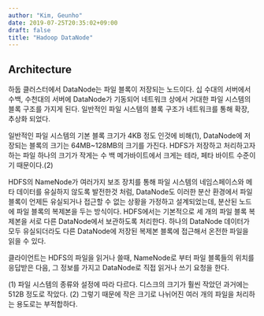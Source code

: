 ```yaml
---
author: "Kim, Geunho"
date: 2019-07-25T20:35:02+09:00
draft: false
title: "Hadoop DataNode"
---
```



## Architecture 
하둡 클러스터에서 DataNode는 파일 블록이 저장되는 노드이다. 십 수대의 서버에서 수백, 수천대의 서버에 DataNode가 기동되어 네트워크 상에서 거대한 파일 시스템의 블록 구조를 가지게 된다. 일반적인 파일 시스템의 블록 구조가 네트워크를 통해 확장, 추상화 되었다. 

일반적인 파일 시스템의 기본 블록 크기가 4KB 정도 인것에 비해(1), DataNode에 저장되는 블록의 크기는 64MB~128MB의 크기를 가진다. HDFS가 저장하고 처리하고자 하는 파일 하나의 크기가 작게는 수 백 메가바이트에서 크게는 테라, 페타 바이트 수준이기 때문이다.(2) 

HDFS의 NameNode가 여러가지 보조 장치를 통해 파일 시스템의 네임스페이스와 메타 데이터를 유실하지 않도록 발전한것 처럼, DataNode도 이러한 분산 환경에서 파일 블록이 언제든 유실되거나 접근할 수 없는 상황을 가정하고 설계되었는데, 분산된 노드에 파일 블록의 복제본을 두는 방식이다. HDFS에서는 기본적으로 세 개의 파일 블록 복제본을 서로 다른 DataNode에서 보관하도록 처리한다. 하나의 DataNode 데이터가 모두 유실되더라도 다른 DataNode에 저장된 복제본 블록에 접근해서 온전한 파일을 읽을 수 있다. 

클라이언트는 HDFS의 파일을 읽거나 쓸때, NameNode로 부터 파일 블록들의 위치를 응답받은 다음, 그 정보를 가지고 DataNode로 직접 읽거나 쓰기 요청을 한다. 


(1) 파일 시스템의 종류와 설정에 따라 다르다. 디스크의 크기가 훨씬 작았던 과거에는 512B 정도로 작았다. 
(2) 그렇기 때문에 작은 크기로 나뉘어진 여러 개의 파일을 처리하는 용도로는 부적합하다. 